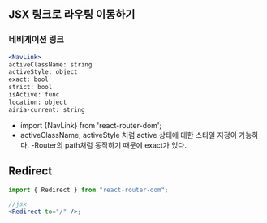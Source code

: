 ## JSX 링크로 라우팅 이동하기

### 네비게이션 링크

```jsx
<NavLink>
activeClassName: string
activeStyle: object
exact: bool
strict: bool
isActive: func
location: object
airia-current: string
```

- import {NavLink} from 'react-router-dom';
- activeClassName, activeStyle 처럼 active 상태에 대한 스타일 지정이 가능하다.
  -Router의 path처럼 동작하기 때문에 exact가 있다.

## Redirect

```jsx
import { Redirect } from "react-router-dom";

//jsx
<Redirect to="/" />;
```
